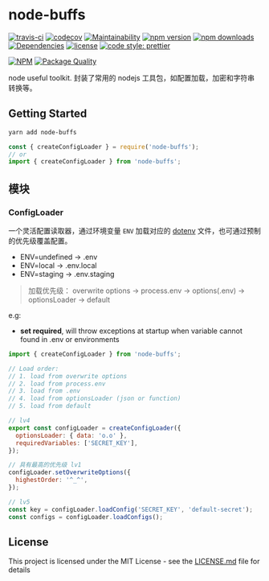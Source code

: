 # node-buffs

[![travis-ci](https://travis-ci.org/danielwii/node-buffs.svg?branch=master)](https://travis-ci.org/danielwii/node-buffs)
[![codecov](https://codecov.io/gh/danielwii/node-buffs/branch/master/graph/badge.svg)](https://codecov.io/gh/danielwii/node-buffs)
[![Maintainability](https://api.codeclimate.com/v1/badges/7f78db8355785dfe34a4/maintainability)](https://codeclimate.com/github/danielwii/node-buffs/maintainability)
[![npm version](https://img.shields.io/npm/v/node-buffs.svg)](https://www.npmjs.com/package/node-buffs)
[![npm downloads](https://img.shields.io/npm/dt/node-buffs.svg)](https://www.npmjs.com/package/node-buffs)
[![Dependencies](https://img.shields.io/david/danielwii/node-buffs.svg?style=flat-square)](https://david-dm.org/danielwii/node-buffs)
[![license](https://img.shields.io/npm/l/node-buffs.svg)](https://www.npmjs.com/package/node-buffs)
[![code style: prettier](https://img.shields.io/badge/code_style-prettier-ff69b4.svg?style=flat-square)](https://github.com/prettier/prettier)


[![NPM](https://nodei.co/npm/node-buffs.png?downloads=true&downloadRank=true)](https://nodei.co/npm/node-buffs/)
[![Package Quality](https://npm.packagequality.com/badge/node-buffs.png)](https://packagequality.com/#?package=node-buffs)

node useful toolkit.
封装了常用的 nodejs 工具包，如配置加载，加密和字符串转换等。

## Getting Started

```bash
yarn add node-buffs
```

```javascript
const { createConfigLoader } = require('node-buffs');
// or
import { createConfigLoader } from 'node-buffs';
```

## 模块

### ConfigLoader

一个灵活配置读取器，通过环境变量 `ENV` 加载对应的 [dotenv](https://github.com/motdotla/dotenv) 文件，也可通过预制的优先级覆盖配置。

* ENV=undefined -> .env
* ENV=local -> .env.local
* ENV=staging -> .env.staging


> 加载优先级：
> overwrite options -> process.env -> options(.env) -> optionsLoader -> default



e.g:

* **set required**, will throw exceptions at startup when variable cannot found in .env or environments

```javascript
import { createConfigLoader } from 'node-buffs';

// Load order:
// 1. load from overwrite options
// 2. load from process.env
// 3. load from .env
// 4. load from optionsLoader (json or function)
// 5. load from default

// lv4
export const configLoader = createConfigLoader({
  optionsLoader: { data: 'o.o' },
  requiredVariables: ['SECRET_KEY'],
});

// 具有最高的优先级 lv1
configLoader.setOverwriteOptions({
  highestOrder: '^_^',
});

// lv5
const key = configLoader.loadConfig('SECRET_KEY', 'default-secret');
const configs = configLoader.loadConfigs();
```

## License

This project is licensed under the MIT License - see the [LICENSE.md](https://github.com/atom/atom/blob/master/LICENSE.md) file for details
